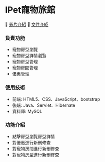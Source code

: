 # IPet寵物旅館

<div>🎥 <a href="[https://drive.google.com/drive/folders/1YN4rKObyrXbovw1boQDXI3kGMSF6r3te](https://www.youtube.com/watch?v=thPViGFy5DU&t=1801s)">影片介紹</a> 📜 <a href="https://drive.google.com/drive/folders/1YN4rKObyrXbovw1boQDXI3kGMSF6r3te">文件介紹</a></div>

### **負責功能**
* 寵物房型瀏覽
* 寵物房型詳情瀏覽
* 寵物房型管理
* 寵物房間管理
* 優惠管理

### **使用技術**
* 前端: HTML5、CSS、JavaScript、bootstrap
* 後端: Java、Servlet、Hibernate
* 資料庫: MySQL

### **功能介紹**
* 點擊房型瀏覽房型詳情
* 對優惠進行新刪修查
* 對寵物房間進行新刪修查
* 對寵物房型進行新刪修查

